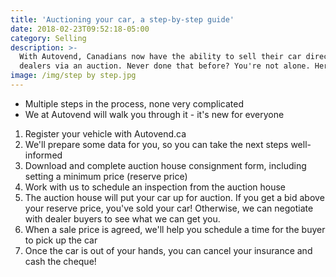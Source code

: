 ```yaml
---
title: 'Auctioning your car, a step-by-step guide'
date: 2018-02-23T09:52:18-05:00
category: Selling
description: >-
  With Autovend, Canadians now have the ability to sell their car directly to
  dealers via an auction. Never done that before? You're not alone. Here's how.
image: /img/step by step.jpg
---
```

* Multiple steps in the process, none very complicated
* We at Autovend will walk you through it - it's new for everyone

1. Register your vehicle with Autovend.ca
2. We'll prepare some data for you, so you can take the next steps well-informed
3. Download and complete auction house consignment form, including setting a minimum price (reserve price)
4. Work with us to schedule an inspection from the auction house
5. The auction house will put your car up for auction. If you get a bid above your reserve price, you've sold your car! Otherwise, we can negotiate with dealer buyers to see what we can get you.
6. When a sale price is agreed, we'll help you schedule a time for the buyer to pick up the car
7. Once the car is out of your hands, you can cancel your insurance and cash the cheque!
